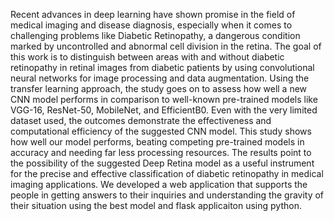 Recent advances in deep learning have shown promise in the field of medical imaging and disease diagnosis, especially when it comes to challenging problems like Diabetic Retinopathy, a dangerous condition marked by uncontrolled and abnormal cell division in the retina. The goal of this work is to distinguish between areas with and without diabetic retinopathy in retinal images from diabetic patients by using convolutional neural networks for image processing and data augmentation. Using the transfer learning approach, the study goes on to assess how well a new CNN model performs in comparison to well-known pre-trained models like VGG-16, ResNet-50, MobileNet, and EfficientB0. Even with the very limited dataset used, the outcomes demonstrate the effectiveness and computational efficiency of the suggested CNN model. This study shows how well our model performs, beating competing pre-trained models in accuracy and needing far less processing resources. The results point to the possibility of the suggested Deep Retina model as a useful instrument for the precise and effective classification of diabetic retinopathy in medical imaging applications. We developed a web application that supports the people in getting answers to their inquiries and understanding the gravity of their situation using the best model and flask applicaiton using python.
